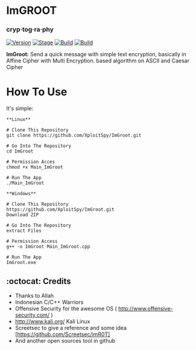 # ImGROOT
### cryp·tog·ra·phy
[![Version](https://img.shields.io/badge/ImGroot-v1.0-brightgreen.svg?maxAge=259200)]()
[![Stage](https://img.shields.io/badge/Release-Beta-brightgreen.svg)]()
[![Build](https://img.shields.io/badge/Supported_OS-Linux-orange.svg)]()
[![Build](https://img.shields.io/badge/Supported_OS-Windows-orange.svg)]()

**ImGroot:** Send a quick message with simple text encryption, basically in Affine Cipher with Multi Encryption. based algorithm on ASCII and Caesar Cipher

# How To Use
It's simple:
```
**Linux**

# Clone This Repository
git clone https://github.com/XploitSpy/ImGroot.git

# Go Into The Repository
cd ImGroot

# Permission Acces
chmod +x Main_ImGroot

# Run The App
./Main_ImGroot
```
```
**Windows**

# Clone This Repository
https://github.com/XploitSpy/ImGroot.git
Download ZIP

# Go Into The Repository
extract Files

# Permission Access
g++ -o ImGroot Main_ImGroot.cpp

# Run The App
ImGroot.exe
```
## :octocat: Credits

- Thanks to Allah 
- Indonesian C/C++ Warriors
- Offensive Security for the awesome OS ( http://www.offensive-security.com/ )
- http://www.kali.org/ Kali Linux
- Screetsec to give a reference and some idea [https://github.com/Screetsec/imR0T] 
- And another open sources tool in github
